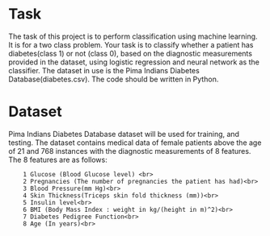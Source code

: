 # Task

The task of this project is to perform classification using machine learning. It is for a two class problem. Your task is to classify whether a patient has diabetes(class 1) or not (class 0), based on the diagnostic measurements provided in the dataset, using logistic regression and neural network as the classifier. The dataset in use is the Pima Indians Diabetes Database(diabetes.csv). The code should be written in Python.

# Dataset

Pima Indians Diabetes Database dataset will be used for training, and testing. The dataset contains medical data of female patients above the age of 21 and 768 instances with the diagnostic measurements of 8 features. The 8 features are as follows: <br>

        1 Glucose (Blood Glucose level) <br>
        2 Pregnancies (The number of pregnancies the patient has had)<br>
        3 Blood Pressure(mm Hg)<br>
        4 Skin Thickness(Triceps skin fold thickness (mm))<br>
        5 Insulin level<br>
        6 BMI (Body Mass Index : weight in kg/(height in m)^2)<br>
        7 Diabetes Pedigree Function<br>
        8 Age (In years)<br>
